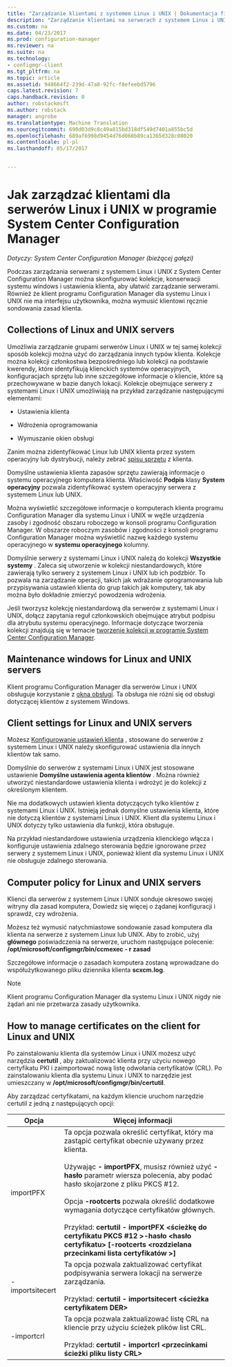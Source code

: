 ```yaml
---
title: "Zarządzanie klientami z systemem Linux i UNIX | Dokumentacja firmy Microsoft"
description: "Zarządzanie klientami na serwerach z systemem Linux i UNIX w programie System Center Configuration Manager."
ms.custom: na
ms.date: 04/23/2017
ms.prod: configuration-manager
ms.reviewer: na
ms.suite: na
ms.technology:
- configmgr-client
ms.tgt_pltfrm: na
ms.topic: article
ms.assetid: 948664f2-239d-47a8-92fc-f8efeebd5796
caps.latest.revision: 7
caps.handback.revision: 0
author: robstackmsft
ms.author: robstack
manager: angrobe
ms.translationtype: Machine Translation
ms.sourcegitcommit: 690d03d9c8c49a815bd318df549d7401a855bc5d
ms.openlocfilehash: 689af6998d9454d76d060b89ca1365d328c08020
ms.contentlocale: pl-pl
ms.lasthandoff: 05/17/2017


---
```

# <a name="how-to-manage-clients-for-linux-and-unix-servers-in-system-center-configuration-manager"></a>Jak zarządzać klientami dla serwerów Linux i UNIX w programie System Center Configuration Manager

*Dotyczy: System Center Configuration Manager (bieżącej gałęzi)*

Podczas zarządzania serwerami z systemem Linux i UNIX z System Center Configuration Manager można skonfigurować kolekcje, konserwacji systemu windows i ustawienia klienta, aby ułatwić zarządzanie serwerami. Również że klient programu Configuration Manager dla systemu Linux i UNIX nie ma interfejsu użytkownika, można wymusić klientowi ręcznie sondowania zasad klienta.

##  <a name="BKMK_CollectionsforLnU"></a> Collections of Linux and UNIX servers  
 Umożliwia zarządzanie grupami serwerów Linux i UNIX w tej samej kolekcji sposób kolekcji można użyć do zarządzania innych typów klienta. Kolekcje można kolekcji członkostwa bezpośredniego lub kolekcji na podstawie kwerendy, które identyfikują klienckich systemów operacyjnych, konfiguracjach sprzętu lub inne szczegółowe informacje o kliencie, które są przechowywane w bazie danych lokacji. Kolekcje obejmujące serwery z systemami Linux i UNIX umożliwiają na przykład zarządzanie następującymi elementami:  

-   Ustawienia klienta  

-   Wdrożenia oprogramowania  

-   Wymuszanie okien obsługi  

 Zanim można zidentyfikować Linux lub UNIX klienta przez system operacyjny lub dystrybucji, należy zebrać [spisu sprzętu](../../../core/clients/manage/inventory/hardware-inventory-for-linux-and-unix.md) z klienta.  

 Domyślne ustawienia klienta zapasów sprzętu zawierają informacje o systemu operacyjnego komputera klienta. Właściwość **Podpis** klasy **System operacyjny** pozwala zidentyfikować system operacyjny serwera z systemem Linux lub UNIX.  

 Można wyświetlić szczegółowe informacje o komputerach klienta programu Configuration Manager dla systemu Linux i UNIX w węźle urządzenia zasoby i zgodność obszaru roboczego w konsoli programu Configuration Manager. W obszarze roboczym zasobów i zgodności z konsoli programu Configuration Manager można wyświetlić nazwę każdego systemu operacyjnego w **systemu operacyjnego** kolumny.  

 Domyślnie serwery z systemami Linux i UNIX należą do kolekcji **Wszystkie systemy** . Zaleca się utworzenie w kolekcji niestandardowych, które zawierają tylko serwery z systemem Linux i UNIX lub ich podzbiór. To pozwala na zarządzanie operacji, takich jak wdrażanie oprogramowania lub przypisywania ustawień klienta do grup takich jak komputery, tak aby można było dokładnie zmierzyć powodzenia wdrożenia.   

 Jeśli tworzysz kolekcję niestandardową dla serwerów z systemami Linux i UNIX, dołącz zapytania reguł członkowskich obejmujące atrybut podpisu dla atrybutu systemu operacyjnego. Informacje dotyczące tworzenia kolekcji znajdują się w temacie [tworzenie kolekcji w programie System Center Configuration Manager](../../../core/clients/manage/collections/create-collections.md).  

##  <a name="BKMK_MaintenanceWindowsforLnU"></a> Maintenance windows for Linux and UNIX servers  
 Klient programu Configuration Manager dla serwerów Linux i UNIX obsługuje korzystanie z [okna obsługi](../../../core/clients/manage/collections/use-maintenance-windows.md). Ta obsługa nie różni się od obsługi dotyczącej klientów z systemem Windows.  

##  <a name="BKMK_ClientSettingsforLnU"></a> Client settings for Linux and UNIX servers  
 Możesz [Konfigurowanie ustawień klienta](../../../core/clients/deploy/configure-client-settings.md) , stosowane do serwerów z systemem Linux i UNIX należy skonfigurować ustawienia dla innych klientów tak samo.  

 Domyślnie do serwerów z systemami Linux i UNIX jest stosowane ustawienie **Domyślne ustawienia agenta klientów** . Można również utworzyć niestandardowe ustawienia klienta i wdrożyć je do kolekcji z określonym klientem.  

 Nie ma dodatkowych ustawień klienta dotyczących tylko klientów z systemami Linux i UNIX. Istnieją jednak domyślne ustawienia klienta, które nie dotyczą klientów z systemami Linux i UNIX. Klient dla systemu Linux i UNIX dotyczy tylko ustawienia dla funkcji, która obsługuje.  

 Na przykład niestandardowe ustawienia urządzenia klienckiego włącza i konfiguruje ustawienia zdalnego sterowania będzie ignorowane przez serwery z systemem Linux i UNIX, ponieważ klient dla systemu Linux i UNIX nie obsługuje zdalnego sterowania.  

##  <a name="BKMK_PolicyforLnU"></a> Computer policy for Linux and UNIX servers  
 Klienci dla serwerów z systemem Linux i UNIX sonduje okresowo swojej witryny dla zasad komputera, Dowiedz się więcej o żądanej konfiguracji i sprawdź, czy wdrożenia.  

 Możesz też wymusić natychmiastowe sondowanie zasad komputera dla klienta na serwerze z systemem Linux lub UNIX. Aby to zrobić, użyj **głównego** poświadczenia na serwerze, uruchom następujące polecenie: **/opt/microsoft/configmgr/bin/ccmexec - r zasad**  

 Szczegółowe informacje o zasadach komputera zostaną wprowadzane do współużytkowanego pliku dziennika klienta **scxcm.log**.  

> [!NOTE]  
>  Klient programu Configuration Manager dla systemu Linux i UNIX nigdy nie żądań ani nie przetwarza zasady użytkownika.  

##  <a name="BKMK_ManageLinuxCerts"></a> How to manage certificates on the client for Linux and UNIX  
 Po zainstalowaniu klienta dla systemów Linux i UNIX możesz użyć narzędzia **certutil** , aby zaktualizować klienta przy użyciu nowego certyfikatu PKI i zaimportować nową listę odwołania certyfikatów (CRL). Po zainstalowaniu klienta dla systemu Linux i UNIX to narzędzie jest umieszczany w **/opt/microsoft/configmgr/bin/certutil**. 

 Aby zarządzać certyfikatami, na każdym kliencie uruchom narzędzie certutil z jedną z następujących opcji:  

|Opcja|Więcej informacji|  
|------------|----------------------|  
|importPFX|Ta opcja pozwala określić certyfikat, który ma zastąpić certyfikat obecnie używany przez klienta.<br /><br /> Używając **- importPFX**, musisz również użyć **-hasło** parametr wiersza polecenia, aby podać hasło skojarzone z pliku PKCS #12.<br /><br /> Opcja **-rootcerts** pozwala określić dodatkowe wymagania dotyczące certyfikatów głównych.<br /><br /> Przykład: **certutil - importPFX &lt;ścieżkę do certyfikatu PKCS #12 >-hasło &lt;hasło certyfikatu\> [-rootcerts &lt;rozdzielana przecinkami lista certyfikatów >]**|  
|-importsitecert|Ta opcja pozwala zaktualizować certyfikat podpisywania serwera lokacji na serwerze zarządzania.<br /><br /> Przykład: **certutil - importsitecert &lt;ścieżka certyfikatem DER\>**|  
|-importcrl|Ta opcja pozwala zaktualizować listę CRL na kliencie przy użyciu ścieżek plików list CRL.<br /><br /> Przykład: **certutil - importcrl &lt;przecinkami ścieżki pliku listy CRL\>**|  

